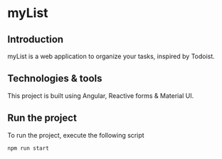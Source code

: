# myList

## Introduction
myList is a web application to organize your tasks, inspired by Todoist.

## Technologies & tools

This project is built using Angular, Reactive forms & Material UI.

## Run the project

To run the project, execute the following script

```
npm run start
```